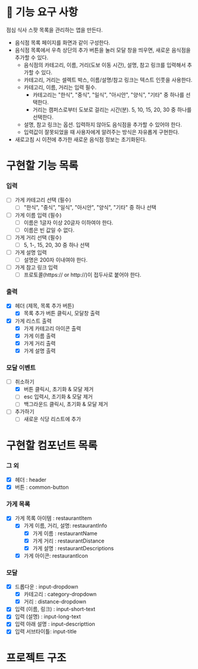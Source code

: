 # 🎯 기능 요구 사항

점심 식사 스팟 목록을 관리하는 앱을 만든다.

- 음식점 목록 페이지를 화면과 같이 구성한다.
- 음식점 목록에서 우측 상단의 추가 버튼을 눌러 모달 창을 띄우면, 새로운 음식점을 추가할 수 있다.
  - 음식점의 카테고리, 이름, 거리(도보 이동 시간), 설명, 참고 링크를 입력해서 추가할 수 있다.
  - 카테고리, 거리는 셀렉트 박스, 이름/설명/참고 링크는 텍스트 인풋을 사용한다.
  - 카테고리, 이름, 거리는 입력 필수.
    - 카테고리는 "한식", "중식", "일식", "아시안", "양식", "기타" 중 하나를 선택한다.
    - 거리는 캠퍼스로부터 도보로 걸리는 시간(분). 5, 10, 15, 20, 30 중 하나를 선택한다.
  - 설명, 참고 링크는 옵션. 입력하지 않아도 음식점을 추가할 수 있어야 한다.
  - 입력값이 잘못되었을 때 사용자에게 알려주는 방식은 자유롭게 구현한다.
- 새로고침 시 이전에 추가한 새로운 음식점 정보는 초기화된다.

# 구현할 기능 목록

### 입력

- [ ] 가게 카테고리 선택 (필수)
  - [ ] "한식", "중식", "일식", "아시안", "양식", "기타" 중 하나 선택
- [ ] 가게 이름 입력 (필수)
  - [ ] 이름은 1글자 이상 20글자 이하여야 한다.
  - [ ] 이름은 빈 값일 수 없다.
- [ ] 가게 거리 선택 (필수)
  - [ ] 5, 1-, 15, 20, 30 중 하나 선택
- [ ] 가게 설명 입력
  - [ ] 설명은 200자 이내여야 한다.
- [ ] 가게 참고 링크 입력
  - [ ] 프로토콜(https:// or http://)이 접두사로 붙어야 한다.

### 출력

- [x] 헤더 (제목, 목록 추가 버튼)
  - [x] 목록 추가 버튼 클릭시, 모달창 출력
- [x] 가게 리스트 출력
  - [x] 가게 카테고리 아이콘 출력
  - [x] 가게 이름 출력
  - [x] 가게 거리 출력
  - [x] 가게 설명 출력

### 모달 이벤트

- [ ] 취소하기
  - [x] 버튼 클릭시, 초기화 & 모달 제거
  - [ ] esc 입력시, 초기화 & 모달 제거
  - [ ] 백그라운드 클릭시, 초기화 & 모달 제거
- [ ] 추가하기
  - [ ] 새로운 식당 리스트에 추가

# 구현할 컴포넌트 목록

### 그 외

- [x] 헤더 : header
- [x] 버튼 : common-button

### 가게 목록

- [x] 가게 목록 아이템 : restaurantItem
  - [x] 가게 이름, 거리, 설명: restaurantInfo
    - [x] 가게 이름 : restaurantName
    - [x] 가게 거리 : restaurantDistance
    - [x] 가게 설명 : restaurantDescriptions
  - [x] 가게 아이콘: restaurantIcon

### 모달

- [x] 드롭다운 : input-dropdown
  - [x] 카테고리 : category-dropdown
  - [x] 거리 : distance-dropdown
- [x] 입력 (이름, 링크) : input-short-text
- [x] 입력 (설명) : input-long-text
- [x] 입력 아래 설명 : input-descripttion
- [x] 입력 서브타이틀: input-title

# 프로젝트 구조
